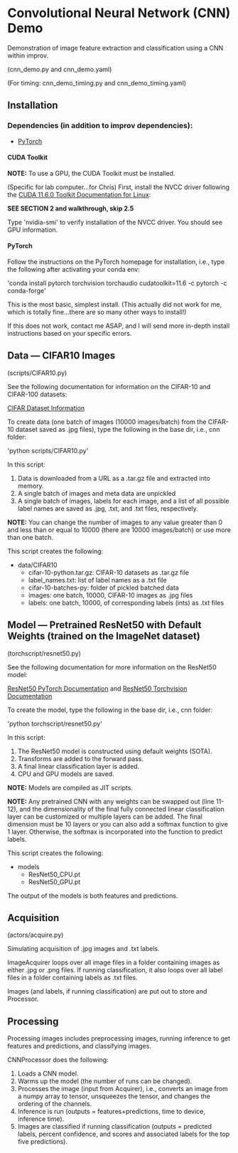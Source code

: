# Convolutional Neural Network (CNN) Demo

Demonstration of image feature extraction and classification using a CNN within improv.

(cnn_demo.py and cnn_demo.yaml)

(For timing: cnn_demo_timing.py and cnn_demo_timing.yaml)

## Installation

### Dependencies (in addition to improv dependencies):
* [PyTorch](https://pytorch.org)

#### CUDA Toolkit
**NOTE:** To use a GPU, the CUDA Toolkit must be installed.

(Specific for lab computer...for Chris)
First, install the NVCC driver following the [CUDA 11.6.0 Toolkit Documentation for Linux](https://docs.nvidia.com/cuda/archive/11.6.0/cuda-installation-guide-linux/index.html):

**SEE SECTION 2 and walkthrough, skip 2.5**

Type 'nvidia-smi' to verify installation of the NVCC driver. You should see GPU information.

#### PyTorch
Follow the instructions on the PyTorch homepage for installation, i.e., type the following after activating your conda env:

'conda install pytorch torchvision torchaudio cudatoolkit=11.6 -c pytorch -c conda-forge'

This is the most basic, simplest install. (This actually did not work for me, which is totally fine...there are so many other ways to install!)

If this does not work, contact me ASAP, and I will send more in-depth install instructions based on your specific errors.

## Data — CIFAR10 Images 

(scripts/CIFAR10.py)

See the following documentation for information on the CIFAR-10 and CIFAR-100 datasets:

[CIFAR Dataset Information](https://www.cs.toronto.edu/~kriz/cifar.html)

To create data (one batch of images (10000 images/batch) from the CIFAR-10 dataset saved as .jpg files), type the following in the base dir, i.e., cnn folder:

'python scripts/CIFAR10.py'

In this script:
1. Data is downloaded from a URL as a .tar.gz file and extracted into memory.
2. A single batch of images and meta data are unpickled
3. A single batch of images, labels for each image, and a list of all possible label names are saved as .jpg, .txt, and .txt files, respectively.

**NOTE:** You can change the number of images to any value greater than 0 and less than or equal to 10000 (there are 10000 images/batch) or use more than one batch.

This script creates the following:
* data/CIFAR10
    * cifar-10-python.tar.gz: CIFAR-10 datasets as .tar.gz file
    * label_names.txt: list of label names as a .txt file
    * cifar-10-batches-py: folder of pickled batched data
    * images: one batch, 10000, CIFAR-10 images as .jpg files
    * labels: one batch, 10000, of corresponding labels (ints) as .txt files

## Model — Pretrained ResNet50 with Default Weights (trained on the ImageNet dataset)

(torchscript/resnet50.py)

See the following documentation for more information on the ResNet50 model:

[ResNet50 PyTorch Documentation](https://pytorch.org/hub/nvidia_deeplearningexamples_resnet50/) and [ResNet50 Torchvision Documentation](https://pytorch.org/vision/main/models/generated/torchvision.models.resnet50.html)

To create the model, type the following in the base dir, i.e., cnn folder:

'python torchscript/resnet50.py'

In this script:
1. The ResNet50 model is constructed using default weights (SOTA).
2. Transforms are added to the forward pass.
3. A final linear classification layer is added.
4. CPU and GPU models are saved.

**NOTE:** Models are compiled as JIT scripts.

**NOTE:** Any pretrained CNN with any weights can be swapped out (line 11-12), and the dimensionality of the final fully connected linear classification layer can be customized or multiple layers can be added. The final dimension must be 10 layers or you can also add a softmax function to give 1 layer. Otherwise, the softmax is incorporated into the function to predict labels.

This script creates the following:
* models
    * ResNet50_CPU.pt
    * ResNet50_GPU.pt

The output of the models is both features and predictions.

## Acquisition

(actors/acquire.py)

Simulating acquisition of .jpg images and .txt labels.

ImageAcquirer loops over all image files in a folder containing images as either .jpg or .png files. If running classification, it also loops over all label files in a folder containing labels as .txt files.

Images (and labels, if running classification) are put out to store and Processor.

## Processing

Processing images includes preprocessing images, running inference to get features and predictions, and classifying images.

CNNProcessor does the following:
1. Loads a CNN model.
2. Warms up the model (the number of runs can be changed).
3. Processes the image (input from Acquirer), i.e., converts an image from a numpy array to tensor, unsqueezes the tensor, and changes the ordering of the channels.
4. Inference is run (outputs = features+predictions, time to device, inference time).
5. Images are classified if running classification (outputs = predicted labels, percent confidence, and scores and associated labels for the top five predictions).

